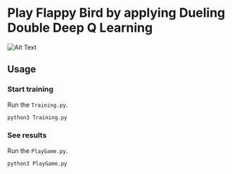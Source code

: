 # Play Flappy Bird by applying Dueling Double Deep Q Learning 

![Alt Text](./media/game_window_plots.gif)


## Usage

### Start training

Run the `Training.py`.

```bash
python3 Training.py
```

### See results 

Run the `PlayGame.py`.

```bash
python3 PlayGame.py
```
